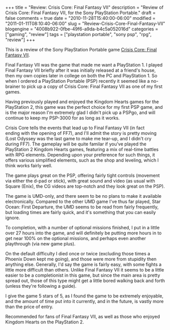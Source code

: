 +++
title = "Review: Crisis Core: Final Fantasy VII"
description = "Review of Crisis Core: Final Fantasy VII, for the Sony PlayStation Portable."
draft = false
comments = true
date = "2010-11-28T15:40:00-06:00"
modified = "2011-01-11T08:10:40-06:00"
slug = "Review-Crisis-Core-Final-Fantasy-VII"
blogengine = "4008b922-0fbe-49f6-a9da-b4c5a052016d"
categories = ["gaming", "review"]
tags = ["playstation portable", "sony psp", "rpg", "review"]
+++

<div class="note">
<p>This is a review of the Sony PlayStation Portable game <a rel="external" href="http://www.amazon.com/gp/product/B0014X7SQ6?tag=strivinglifen-20">Crisis Core: Final Fantasy VII</a>.</p>
</div>
<p>Final Fantasy VII was the game that made me want a PlayStation 1. I played Final Fantasy VII briefly after it was initially released at a friend's house, then my own copies later in college on both the PC and PlayStation 1. So when&nbsp;I ordered a PlayStation Portable (PSP)&nbsp;recently&nbsp;it seemed like a no-brainer to pick up a copy of Crisis Core: Final Fantasy VII as one of my first games.</p>
<p>Having previously played and enjoyed the Kingdom Hearts games for the PlayStation 2, this game was the perfect choice for my first PSP game, and is the major reason I'm extremely glad I didn't pick up a PSPgo, and will continue to keep my PSP-3000 for as long as it works.</p>
<p>Crisis Core tells the events that lead up to Final Fantasy VII (in fact ending&nbsp;with the opening of FF7), and I'll admit the story is pretty moving (Lost Odyssey was the last game to make me tear-up, and I didn't cry during FF7). The gameplay will be quite familar if you've played the PlayStation 2 Kingdom Hearts games, featuring a mix of real-time battles with RPG elements. Depending upon your preference for such things, it offers various simplified elements, such as the shop and leveling, which I think works fairly well.</p>
<p>The game plays great on the PSP, offering fairly tight controls (movement via either the d-pad or stick), with great sound and video (as usual with Square (Enix), the CG videos&nbsp;are top-notch and they look great on the PSP).</p>
<p>The game is UMD-only, and there seem to be no plans to make it available electronically. Compared to the other UMD game I've thus far played, Star Ocean: First Departure, the UMD seems to be&nbsp;read from&nbsp;fairly frequently, but loading times are fairly quick, and it's something that you can easily ignore.</p>
<p>To completion, with a number of optional missions finished, I put in a little over 27 hours into the game, and will definitely be putting more hours in to get near 100% on the optional missions, and perhaps even another playthrough (via new game plus).</p>
<p>On the default difficulty I died once or twice (excluding those times a Phoenix Down kept me going), and those were more from stupidity then anything else. Generally, I'd say the game is fairly easy, with some fights a little more difficult than others. Unlike Final Fantasy VII it seems to be a little easier to be a completionist in this game, but since the main area is pretty spread out, those of this type might get a little bored walking back and forth (unless they're following a guide).</p>
<p>I give the game 5 stars of 5, as I found the game to be extremely enjoyable, and the amount of time put into it currently, and in the future, is vastly more than the price of entry.</p>
<p>Recommended for fans of Final Fantasy VII, as well as those who enjoyed Kingdom Hearts on the PlayStation 2.</p>
